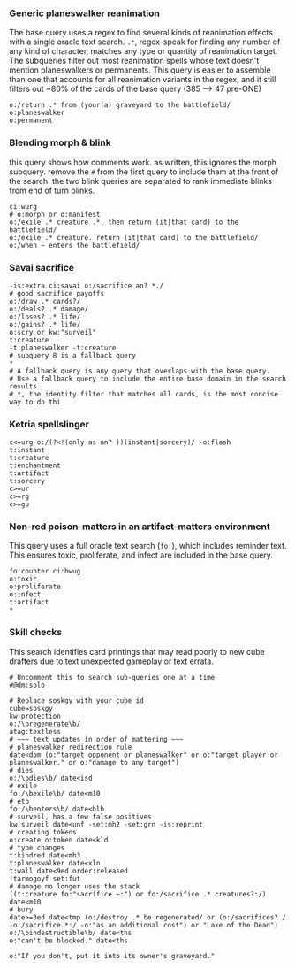 ### Generic planeswalker reanimation

The base query uses a regex to find several kinds of reanimation
effects with a single oracle text search. `.*`, regex-speak for finding any number of any kind of character,
matches any type or quantity of reanimation target. The subqueries filter out
most reanimation spells whose text doesn't mention planeswalkers or
permanents. This query is easier to assemble than one that accounts for
all reanimation variants in the regex, and it still filters out ~80% of
the cards of the base query (385 --> 47 pre-ONE)

```scryfall-extended-multi
o:/return .* from (your|a) graveyard to the battlefield/
o:planeswalker
o:permanent
```

### Blending morph & blink

this query shows how comments work. as written, this ignores the morph
subquery. remove the `#` from the first query to include them at the front of the search.
the two blink queries are separated to rank immediate blinks from end of turn blinks.

```scryfall-extended-multi
ci:wurg
# o:morph or o:manifest
o:/exile .* creature .*, then return (it|that card) to the battlefield/
o:/exile .* creature. return (it|that card) to the battlefield/
o:/when ~ enters the battlefield/
```

### Savai sacrifice

```scryfall-extended-multi
-is:extra ci:savai o:/sacrifice an? *./
# good sacrifice payoffs
o:/draw .* cards?/
o:/deals? .* damage/
o:/loses? .* life/
o:/gains? .* life/
o:scry or kw:"surveil"
t:creature
-t:planeswalker -t:creature
# subquery 8 is a fallback query
*
# A fallback query is any query that overlaps with the base query.
# Use a fallback query to include the entire base domain in the search results.
# *, the identity filter that matches all cards, is the most concise way to do thi
```

### Ketria spellslinger

```scryfall-extended-multi
c<=urg o:/(?<!(only as an? ))(instant|sorcery)/ -o:flash
t:instant
t:creature
t:enchantment
t:artifact
t:sorcery
c>=ur
c>=rg
c>=gu
```

### Non-red poison-matters in an artifact-matters environment

This query uses a full oracle text search (`fo:`), which includes reminder
text. This ensures toxic, proliferate, and infect are included in the
base query.

```scryfall-extended-multi
fo:counter ci:bwug
o:toxic
o:proliferate
o:infect
t:artifact
*
```

### Skill checks

This search identifies card printings that may read poorly to new cube drafters due to text unexpected gameplay or text errata.

```scryfall-extended-multi
# Uncomment this to search sub-queries one at a time
#@dm:solo

# Replace soskgy with your cube id
cube=soskgy
kw:protection
o:/\bregenerate\b/
atag:textless
# ~~~ text updates in order of mattering ~~~
# planeswalker redirection rule
date<dom (o:"target opponent or planeswalker" or o:"target player or planeswalker." or o:"damage to any target")
# dies
o:/\bdies\b/ date<isd
# exile
fo:/\bexile\b/ date<m10
# etb
fo:/\benters\b/ date<blb
# surveil, has a few false positives
kw:surveil date<unf -set:mh2 -set:grn -is:reprint
# creating tokens
o:create o:token date<kld
# type changes
t:kindred date<mh3 
t:planeswalker date<xln
t:wall date<9ed order:released
!tarmogoyf set:fut
# damage no longer uses the stack
((t:creature fo:"sacrifice ~:") or fo:/sacrifice .* creatures?:/) date<m10
# bury
date>=3ed date<tmp (o:/destroy .* be regenerated/ or (o:/sacrifices? / -o:/sacrifice.*:/ -o:"as an additional cost") or "Lake of the Dead")
o:/\bindestructible\b/ date<ths
o:"can't be blocked." date<ths

o:"If you don't, put it into its owner's graveyard."
```

